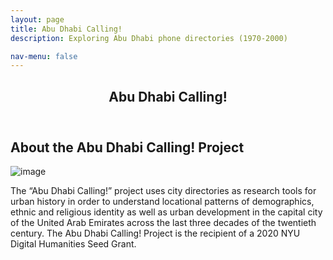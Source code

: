 ```yaml
---
layout: page
title: Abu Dhabi Calling!
description: Exploring Abu Dhabi phone directories (1970-2000) 

nav-menu: false
---
```



<!-- One -->
<section id="one">
  <div class="inner">
    <header class="major">
      <h1>Abu Dhabi Calling!</h1>
    </header>

<!-- Content -->
<h2 id="content">About the Abu Dhabi Calling! Project</h2>

![image](https://github.com/opengulf/opengulf.github.io/blob/master/old_tel_exchanges_baqala.png)

<p>The “Abu Dhabi Calling!” project uses city directories as research tools for urban history in order to understand locational patterns of demographics, ethnic and religious identity as well as urban development in the capital city of the United Arab Emirates across the last three decades of the twentieth century. The Abu Dhabi Calling! Project is the recipient of a 2020 NYU Digital Humanities Seed Grant.</p>

